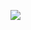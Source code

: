 
![](https://github.com/Diegojfsr/The_Space_of_Developers_Novo/blob/main/Behance/screencapture-behance-net-portfolio-editor-2023-02-25-14_33_05.png)



